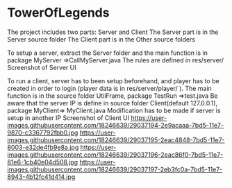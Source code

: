# TowerOfLegends
The project includes two parts: Server and Client
The Server part is in the Server source folder
The Client part is in the Other source folders

To setup a server, extract the Server folder and the main function is in package MyServer =>CallMyServer.java
The rules are defined in res/server/
Screenshot of Server UI








To run a client, server has to been setup beforehand, and player has to be created in order to login 
(player data is in res/server/player/ ).
The main function is in the source folder UtilFrame, package TestRun =>test.java
Be aware that the server IP is define in source folder Client(default 127.0.0.1), package MyClient=> MyClient.java
Modification has to be made if server is setup in another IP 
Screenshot of Client UI
https://user-images.githubusercontent.com/18246639/29037194-2e9acaaa-7bd5-11e7-9870-c3367792fbb0.jpg
https://user-images.githubusercontent.com/18246639/29037195-2eac4848-7bd5-11e7-8003-e32de4fb9e8a.jpg
https://user-images.githubusercontent.com/18246639/29037196-2eac86f0-7bd5-11e7-81e6-1cb40e04d508.jpg
https://user-images.githubusercontent.com/18246639/29037197-2eb3fc0a-7bd5-11e7-8943-4b12fc41d414.jpg

